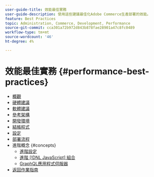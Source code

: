 ```yaml
---
user-guide-title: 效能最佳實務
user-guide-description: 使用這些建議最佳化Adobe Commerce生產部署的效能。
feature: Best Practices
topic: Administration, Commerce, Development, Performance
source-git-commit: cca301a72b972d843b878fae28901a47c8fc0489
workflow-type: tm+mt
source-wordcount: '46'
ht-degree: 4%

---
```



# 效能最佳實務 {#performance-best-practices}

- [概觀](overview.md)
- [硬體建議](hardware.md)
- [軟體建議](software.md)
- [參考架構](reference-architecture.md)
- [開發環境](development-environment.md)
- [結帳程式](high-throughput-order-processing.md)
- [設定](configuration.md)
- [部署流程](deployment-flow.md)
- 進階概念 {#concepts}
   - [進階設定](advanced-setup.md)
   - [進階 [!DNL JavaScript] 組合](advanced-js-bundling.md)
   - [GraphQL應用程式伺服器](application-server.md)
- [返回作業指南](https://experienceleague.adobe.com/docs/commerce-operations/operational-guides/home.html)
